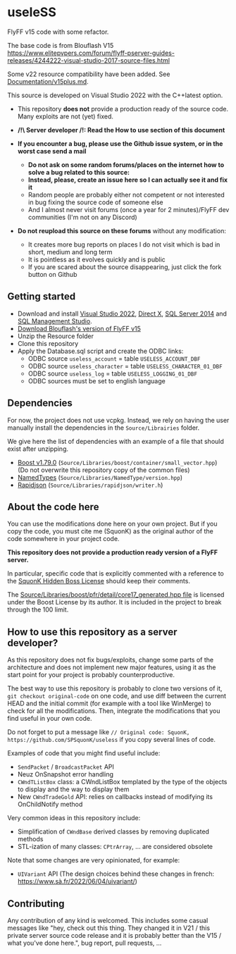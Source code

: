 # useleSS

FlyFF v15 code with some refactor.

The base code is from Blouflash V15
https://www.elitepvpers.com/forum/flyff-pserver-guides-releases/4244222-visual-studio-2017-source-files.html 

Some v22 resource compatibility have been added. See [Documentation/v15plus.md](Documentation/v15plus.md).

This source is developed on Visual Studio 2022 with the C++latest option.

- This repository **does not** provide a production ready of the source code. Many exploits are not (yet) fixed.
- **/!\ Server developer /!\: Read the How to use section of this document**


- **If you encounter a bug, please use the Github issue system, or in the worst case send a mail**
  - **Do not ask on some random forums/places on the internet how to solve a bug related to this source:**
  - **Instead, please, create an issue here so I can actually see it and fix it**
  - Random people are probably either not competent or not interested in bug fixing the source code of someone else
  - And I almost never visit forums (once a year for 2 minutes)/FlyFF dev communities (I'm not on any Discord)

- **Do not reupload this source on these forums** without any modification:
  - It creates more bug reports on places I do not visit which is bad in short, medium and long term
  - It is pointless as it evolves quickly and is public
  - If you are scared about the source disappearing, just click the fork button on Github

## Getting started

- Download and install [Visual Studio 2022](https://visualstudio.microsoft.com/fr/vs/community/), [Direct X](https://www.microsoft.com/fr-fr/download/details.aspx?id=35), [SQL Server 2014](https://www.microsoft.com/fr-FR/download/details.aspx?id=42299) and [SQL Management Studio](https://docs.microsoft.com/en-us/sql/ssms/download-sql-server-management-studio-ssms?view=sql-server-ver16).
- [Download Blouflash's version of FlyFF v15](https://www.elitepvpers.com/forum/flyff-pserver-guides-releases/4244222-visual-studio-2017-source-files.html)
- Unzip the Resource folder
- Clone this repository
- Apply the Database.sql script and create the ODBC links:
    - ODBC source `useless_account` = table `USELESS_ACCOUNT_DBF`
    - ODBC source `useless_character` = table `USELESS_CHARACTER_01_DBF`
    - ODBC source `useless_log` = table `USELESS_LOGGING_01_DBF`
    - ODBC sources must be set to english language

## Dependencies

For now, the project does not use vcpkg. Instead, we rely on having the user
manually install the dependencies in the `Source/Librairies` folder.

We give here the list of dependencies with an example of a file that should exist after unzipping.


- [Boost v1.79.0](https://www.boost.org/) (`Source/Libraries/boost/container/small_vector.hpp`) (Do not overwrite this repository copy of the common files)
- [NamedTypes](https://github.com/joboccara/NamedType/tree/020be1e934f8916a02302f4e490c461671baaccc) (`Source/Libraries/NamedType/version.hpp`)
- [Rapidjson](https://github.com/Tencent/rapidjson/releases/tag/v1.1.0) (`Source/Libraries/rapidjson/writer.h`)


## About the code here

You can use the modifications done here on your own project. But if you copy
the code, you must cite me (SquonK) as the original author of the code somewhere
in your project code.

**This repository does not provide a production ready version of a FlyFF server.**

In particular, specific code that is explicitly commented with a reference to
the
[SquonK Hidden Boss License](http://squonk.fr/SquonK-Hidden-Boss-License.txt)
should keep their comments.



The [Source/Libraries/boost/pfr/detail/core17_generated.hpp file](Source/Libraries/boost/pfr/detail/core17_generated.hpp) is licensed under the Boost License by its author. It is included in the project to break through the 100 limit.

## How to use this repository as a server developer?

As this repository does not fix bugs/exploits, change some parts of the architecture and does not implement new major features, using it as the start point for your project is probably counterproductive.

The best way to use this repository is probably to clone two versions of it, `git checkout original-code` on one code, and use diff between the current HEAD and the initial commit (for example with a tool like WinMerge) to check for all the modifications. Then, integrate the modifications that you find useful in your own code.

Do not forget to put a message like `// Original code: SquonK, https://github.com/SPSquonK/useless` if you copy several lines of code.

Examples of code that you might find useful include:
- `SendPacket` / `BroadcastPacket` API
- Neuz OnSnapshot error handling
- `CWndTListBox` class: a CWndListBox templated by the type of the objects to display and the way to display them
- New `CWndTradeGold` API: relies on callbacks instead of modifying its OnChildNotify method

Very common ideas in this repository include:
- Simplification of `CWndBase` derived classes by removing duplicated methods
- STL-ization of many classes: `CPtrArray`, … are considered obsolete

Note that some changes are very opinionated, for example:
- `UIVariant` API (The design choices behind these changes in french: https://www.sà.fr/2022/06/04/uivariant/)

## Contributing

Any contribution of any kind is welcomed. This includes some casual messages like "hey, check out this thing. They changed it in V21 / this private server source code release and it is probably better than the V15 / what you've done here.", bug report, pull requests, ...
